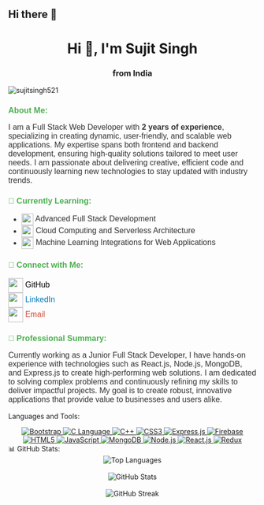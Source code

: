 ## Hi there 👋


<h1 align="center">Hi 👋, I'm Sujit Singh</h1>
<h3 align="center">from India</h3>

<p align="left"> <img src="https://komarev.com/ghpvc/?username=sujitsingh521&label=Profile%20views&color=0e75b6&style=flat" alt="sujitsingh521" /> </p>

<h3 align="left" style="font-family: Arial, sans-serif; color: #4CAF50;">About Me:</h3>
<p align="left" style="font-family: Arial, sans-serif; font-size: 16px; color: #333;"> 
I am a Full Stack Web Developer with <strong>2 years of experience</strong>, specializing in creating dynamic, user-friendly, and scalable web applications. My expertise spans both frontend and backend development, ensuring high-quality solutions tailored to meet user needs. I am passionate about delivering creative, efficient code and continuously learning new technologies to stay updated with industry trends.
</p>

<h3 align="left" style="font-family: Arial, sans-serif; color: #4CAF50;">🌱 Currently Learning:</h3>
<ul style="font-family: Arial, sans-serif; font-size: 16px; color: #333;">
  <li><img src="https://img.icons8.com/color/48/000000/source-code.png" height="24" style="vertical-align: middle;"/> Advanced Full Stack Development</li>
  <li><img src="https://img.icons8.com/color/48/000000/cloud.png" height="24" style="vertical-align: middle;"/> Cloud Computing and Serverless Architecture</li>
  <li><img src="https://img.icons8.com/color/48/000000/machine-learning.png" height="24" style="vertical-align: middle;"/> Machine Learning Integrations for Web Applications</li>
</ul>

<h3 align="left" style="font-family: Arial, sans-serif; color: #4CAF50;">🔗 Connect with Me:</h3>
<p align="left" style="font-family: Arial, sans-serif; font-size: 16px; color: #333;">
  <a href="https://github.com/sujitsingh521" target="_blank" style="text-decoration: none; color: #000;">
    <img src="https://img.icons8.com/ios-glyphs/30/000000/github.png" height="30" style="vertical-align: middle;"/> GitHub
  </a>
  <br>
  <a href="https://www.linkedin.com/in/sujitsingh521/" target="_blank" style="text-decoration: none; color: #0077B5;">
    <img src="https://img.icons8.com/color/48/000000/linkedin.png" height="30" style="vertical-align: middle;"/> LinkedIn
  </a>
  <br>
  <a href="mailto:sujitsingh521@example.com" target="_blank" style="text-decoration: none; color: #D14836;">
    <img src="https://img.icons8.com/color/48/000000/gmail.png" height="30" style="vertical-align: middle;"/> Email
  </a>
</p>

<h3 align="left" style="font-family: Arial, sans-serif; color: #4CAF50;">💼 Professional Summary:</h3>
<p align="left" style="font-family: Arial, sans-serif; font-size: 16px; color: #333;">
Currently working as a Junior Full Stack Developer, I have hands-on experience with technologies such as React.js, Node.js, MongoDB, and Express.js to create high-performing web solutions. I am dedicated to solving complex problems and continuously refining my skills to deliver impactful projects. My goal is to create robust, innovative applications that provide value to businesses and users alike.
</p>

Languages and Tools:
<div align="center"> <a href="https://getbootstrap.com" target="_blank"> <img src="https://img.icons8.com/color/48/000000/bootstrap.png" alt="Bootstrap" /> </a> <a href="https://www.cprogramming.com/" target="_blank"> <img src="https://img.icons8.com/color/48/000000/c-programming.png" alt="C Language" /> </a> <a href="https://www.w3schools.com/cpp/" target="_blank"> <img src="https://img.icons8.com/color/48/000000/c-plus-plus-logo.png" alt="C++" /> </a> <a href="https://www.w3schools.com/css/" target="_blank"> <img src="https://img.icons8.com/color/48/000000/css3.png" alt="CSS3" /> </a> <a href="https://expressjs.com" target="_blank"> <img src="https://img.icons8.com/color/48/000000/express-js.png" alt="Express.js" /> </a> <a href="https://firebase.google.com/" target="_blank"> <img src="https://img.icons8.com/color/48/000000/firebase.png" alt="Firebase" /> </a> <a href="https://www.w3.org/html/" target="_blank"> <img src="https://img.icons8.com/color/48/000000/html-5.png" alt="HTML5" /> </a> <a href="https://developer.mozilla.org/en-US/docs/Web/JavaScript" target="_blank"> <img src="https://img.icons8.com/color/48/000000/javascript.png" alt="JavaScript" /> </a> <a href="https://www.mongodb.com/" target="_blank"> <img src="https://img.icons8.com/color/48/000000/mongodb.png" alt="MongoDB" /> </a> <a href="https://nodejs.org" target="_blank"> <img src="https://img.icons8.com/color/48/000000/nodejs.png" alt="Node.js" /> </a> <a href="https://reactjs.org/" target="_blank"> <img src="https://img.icons8.com/color/48/000000/react-native.png" alt="React.js" /> </a> <a href="https://redux.js.org" target="_blank"> <img src="https://img.icons8.com/color/48/000000/redux.png" alt="Redux" /> </a> </div>
📊 GitHub Stats:
<div align="center"> <img src="https://github-readme-stats.vercel.app/api/top-langs?username=sujitsingh521&show_icons=true&locale=en&layout=compact&theme=radical" alt="Top Languages" /> <br><br> <img src="https://github-readme-stats.vercel.app/api?username=sujitsingh521&show_icons=true&locale=en&theme=radical" alt="GitHub Stats" /> <br><br> <img src="https://github-readme-streak-stats.herokuapp.com/?user=sujitsingh521&theme=radical" alt="GitHub Streak" /> </div>
